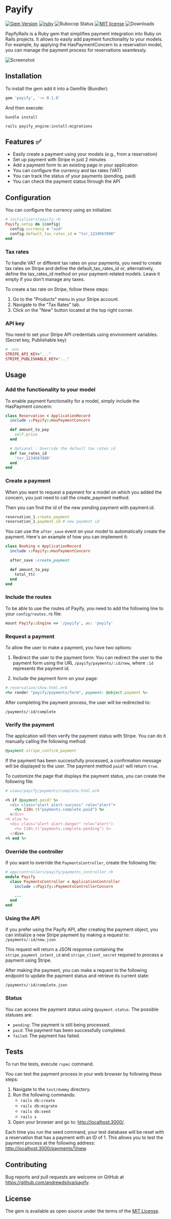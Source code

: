 # Payify

<span>[![Gem Version](https://img.shields.io/gem/v/payify.svg?label=payify&colorA=D30001&colorB=DF3B3C)](https://rubygems.org/gems/payify)</span> <span>
[![ruby](https://img.shields.io/badge/ruby-7.0+%20*-ruby.svg?colorA=D30001&colorB=DF3B3C)](https://github.com/andrewdsilva/payify)</span> <span>
![Rubocop Status](https://img.shields.io/badge/rubocop-passing-rubocop.svg?colorA=1f7a1f&colorB=2aa22a)</span> <span>
[![MIT license](https://img.shields.io/badge/license-MIT-mit.svg?colorA=1f7a1f&colorB=2aa22a)](http://opensource.org/licenses/MIT)</span> <span>
![Downloads](https://img.shields.io/gem/dt/payify.svg?colorA=004d99&colorB=0073e6)</span>

PayifyRails is a Ruby gem that simplifies payment integration into Ruby on Rails projects. It allows to easily add payment functionality to your models. For example, by applying the HasPaymentConcern to a reservation model, you can manage the payment process for reservations seamlessly.

![Screenshot](./app/assets/images/payify/screenshot.png)

## Installation

To install the gem add it into a Gemfile (Bundler):

```ruby
gem 'payify', '~> 0.1.0'
```

And then execute:

```
bundle install

rails payify_engine:install:migrations
```

## Features ✅

- Easily create a payment using your models (e.g., from a reservation)
- Set up payment with Stripe in just 2 minutes
- Add a payment form to an existing page in your application
- You can configure the currency and tax rates (VAT)
- You can track the status of your payments (pending, paid)
- You can check the payment status through the API

## Configuration

You can configure the currency using an initializer.

```ruby
# initializers/payify.rb
Payify.setup do |config|
  config.currency = "usd"
  config.default_tax_rates_id = "txr_1234567890"
end
```

### Tax rates

To handle VAT or different tax rates on your payments, you need to create tax rates on Stripe and define the default_tax_rates_id or, alternatively, define the tax_rates_id method on your payment-related models. Leave it empty if you don't manage any taxes.

To create a tax rate on Stripe, follow these steps:

1. Go to the "Products" menu in your Stripe account.
2. Navigate to the "Tax Rates" tab.
3. Click on the "New" button located at the top right corner.

### API key

You need to set your Stripe API credentials using environment variables. (Secret key, Publishable key)

```ruby
# .env
STRIPE_API_KEY="..."
STRIPE_PUBLISHABLE_KEY="..."
```

## Usage

### Add the functionality to your model

To enable payment functionality for a model, simply include the HasPayment concern:

```ruby
class Reservation < ApplicationRecord
  include ::Payify::HasPaymentConcern

  def amount_to_pay
    self.price
  end

  # Optional : Override the default tax rates id
  def tax_rates_id
    'txr_1234567890'
  end
end
```

### Create a payment

When you want to request a payment for a model on which you added the concern, you just need to call the create_payment method.

Then you can find the id of the new pending payment with payment.id.

```ruby
reservation_1.create_payment
reservation_1.payment.id # new payment id
```

You can use the `after_save` event on your model to automatically create the payment. Here's an example of how you can implement it:

```ruby
class Booking < ApplicationRecord
  include ::Payify::HasPaymentConcern

  after_save :create_payment

  def amount_to_pay
    total_ttc
  end
end
```

### Include the routes

To be able to use the routes of Payify, you need to add the following line to your `config/routes.rb` file:

```ruby
mount Payify::Engine => '/payify', as: 'payify'
```

### Request a payment

To allow the user to make a payment, you have two options:

1. Redirect the user to the payment form: You can redirect the user to the payment form using the URL `/payify/payments/:id/new`, where `:id` represents the payment id.

2. Include the payment form on your page:

```ruby
# reservation/show.html.erb
<%= render "payify/payments/form", payment: @object.payment %>
```

After completing the payment process, the user will be redirected to:

```
/payments/:id/complete
```

### Verify the payment

The application will then verify the payment status with Stripe. You can do it manually calling the following method:

```ruby
@payment.stripe_confirm_payment
```

If the payment has been successfully processed, a confirmation message will be displayed to the user. The payment method `paid?` will return `true`.

To customize the page that displays the payment status, you can create the following file:

```ruby
# views/payify/payments/complete.html.erb

<% if @payment.paid? %>
  <div class="alert alert-success" role="alert">
    <%= I18n.t("payments.complete.paid") %>
  </div>
<% else %>
  <div class="alert alert-danger" role="alert">
    <%= I18n.t("payments.complete.pending") %>
  </div>
<% end %>
```

### Override the controller

If you want to override the `PaymentsController`, create the following file:

```ruby
# app/controllers/payify/payments_controller.rb
module Payify
  class PaymentsController < ApplicationController
    include ::Payify::PaymentsControllerConcern

    ...
  end
end
```

### Using the API

If you prefer using the Payify API, after creating the payment object, you can initialize a new Stripe payment by making a request to: `/payments/:id/new.json`

This request will return a JSON response containing the `stripe_payment_intent_id` and `stripe_client_secret` required to process a payment using Stripe.

After making the payment, you can make a request to the following endpoint to update the payment status and retrieve its current state:

```
/payments/:id/complete.json
```

### Status

You can access the payment status using `@payment.status`. The possible statuses are:

- `pending`: The payment is still being processed.
- `paid`: The payment has been successfully completed.
- `failed`: The payment has failed.

## Tests

To run the tests, execute `rspec` command.

You can test the payment process in your web browser by following these steps:

1. Navigate to the `test/dummy` directory.
2. Run the following commands:
   - `rails db:create`
   - `rails db:migrate`
   - `rails db:seed`
   - `rails s`
3. Open your browser and go to: [http://localhost:3000/](http://localhost:3000/).

Each time you run the seed command, your test database will be reset with a reservation that has a payment with an ID of 1. This allows you to test the payment process at the following address: [http://localhost:3000/payments/1/new](http://localhost:3000/payments/1/new).

## Contributing

Bug reports and pull requests are welcome on GitHub at https://github.com/andrewdsilva/payify.

## License

The gem is available as open source under the terms of the [MIT License](https://opensource.org/licenses/MIT).
